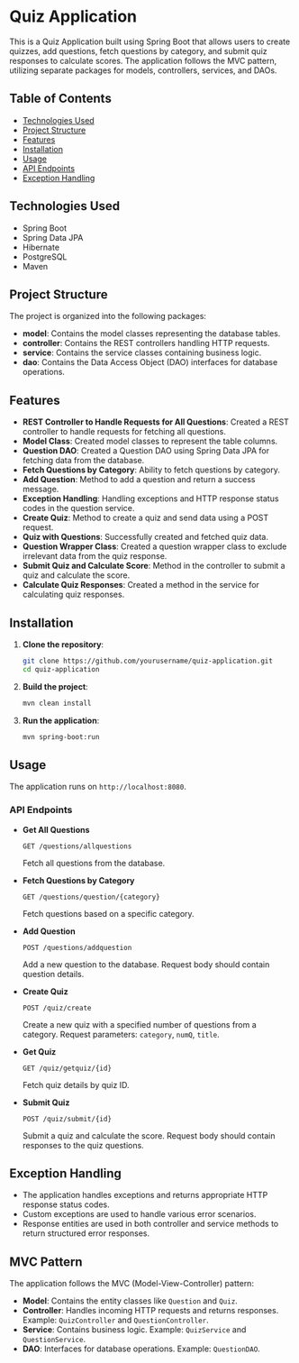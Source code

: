 # Quiz Application

This is a Quiz Application built using Spring Boot that allows users to create quizzes, add questions, fetch questions by category, and submit quiz responses to calculate scores. The application follows the MVC pattern, utilizing separate packages for models, controllers, services, and DAOs.

## Table of Contents

- [Technologies Used](#technologies-used)
- [Project Structure](#project-structure)
- [Features](#features)
- [Installation](#installation)
- [Usage](#usage)
- [API Endpoints](#api-endpoints)
- [Exception Handling](#exception-handling)

## Technologies Used

- Spring Boot
- Spring Data JPA
- Hibernate
- PostgreSQL
- Maven

## Project Structure

The project is organized into the following packages:

- **model**: Contains the model classes representing the database tables.
- **controller**: Contains the REST controllers handling HTTP requests.
- **service**: Contains the service classes containing business logic.
- **dao**: Contains the Data Access Object (DAO) interfaces for database operations.

## Features

- **REST Controller to Handle Requests for All Questions**: Created a REST controller to handle requests for fetching all questions.
- **Model Class**: Created model classes to represent the table columns.
- **Question DAO**: Created a Question DAO using Spring Data JPA for fetching data from the database.
- **Fetch Questions by Category**: Ability to fetch questions by category.
- **Add Question**: Method to add a question and return a success message.
- **Exception Handling**: Handling exceptions and HTTP response status codes in the question service.
- **Create Quiz**: Method to create a quiz and send data using a POST request.
- **Quiz with Questions**: Successfully created and fetched quiz data.
- **Question Wrapper Class**: Created a question wrapper class to exclude irrelevant data from the quiz response.
- **Submit Quiz and Calculate Score**: Method in the controller to submit a quiz and calculate the score.
- **Calculate Quiz Responses**: Created a method in the service for calculating quiz responses.

## Installation

1. **Clone the repository**:
   ```bash
   git clone https://github.com/yourusername/quiz-application.git
   cd quiz-application
   ```

2. **Build the project**:
   ```bash
   mvn clean install
   ```

3. **Run the application**:
   ```bash
   mvn spring-boot:run
   ```

## Usage

The application runs on `http://localhost:8080`.

### API Endpoints

- **Get All Questions**
  ```http
  GET /questions/allquestions
  ```
  Fetch all questions from the database.

- **Fetch Questions by Category**
  ```http
  GET /questions/question/{category}
  ```
  Fetch questions based on a specific category.

- **Add Question**
  ```http
  POST /questions/addquestion
  ```
  Add a new question to the database. Request body should contain question details.

- **Create Quiz**
  ```http
  POST /quiz/create
  ```
  Create a new quiz with a specified number of questions from a category. Request parameters: `category`, `numQ`, `title`.

- **Get Quiz**
  ```http
  GET /quiz/getquiz/{id}
  ```
  Fetch quiz details by quiz ID.

- **Submit Quiz**
  ```http
  POST /quiz/submit/{id}
  ```
  Submit a quiz and calculate the score. Request body should contain responses to the quiz questions.

## Exception Handling

- The application handles exceptions and returns appropriate HTTP response status codes.
- Custom exceptions are used to handle various error scenarios.
- Response entities are used in both controller and service methods to return structured error responses.

## MVC Pattern

The application follows the MVC (Model-View-Controller) pattern:
- **Model**: Contains the entity classes like `Question` and `Quiz`.
- **Controller**: Handles incoming HTTP requests and returns responses. Example: `QuizController` and `QuestionController`.
- **Service**: Contains business logic. Example: `QuizService` and `QuestionService`.
- **DAO**: Interfaces for database operations. Example: `QuestionDAO`.
